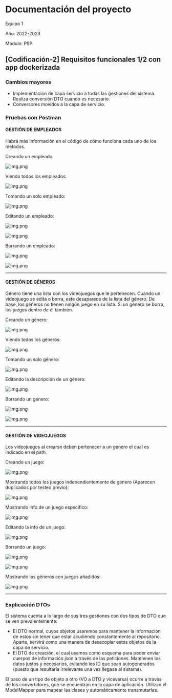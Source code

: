 # Documentación del proyecto
Equipo 1

Año: 2022-2023

Módulo: PSP

## [Codificación-2] Requisitos funcionales 1/2 con app dockerizada

### Cambios mayores

* Implementación de capa servicio a todas las gestiones del sistema. Realiza conversión DTO cuando es necesario.
* Conversores movidos a la capa de servicio.

### Pruebas con Postman

#### GESTIÓN DE EMPLEADOS

Habrá más información en el código de cómo funciona cada uno de los métodos.

Creando un empleado:

![img.png](images/doc2img1.png)

Viendo todos los empleados:

![img.png](images/doc2img2.png)

Tomando un solo empleado:

![img.png](images/doc2img3.png)

Editando un empleado:

![img.png](images/doc2img4.png)

![img.png](images/doc2img4_1.png)

Borrando un empleado:

![img.png](images/doc2img5.png)

![img.png](images/doc2img5_1.png)

----

#### GESTIÓN DE GÉNEROS

Género tiene una lista con los videojuegos que le pertenecen. Cuando un videojuego se edita o borra, este desaparece de la lista del género.
De base, los géneros no tienen ningún juego en su lista. Si un género se borra, los juegos dentro de él también.

Creando un género:

![img.png](images/doc2img6.png)

Viendo todos los géneros:

![img.png](images/doc2img7.png)

Tomando un solo género:

![img.png](images/doc2img8.png)

Editando la descripción de un género:

![img.png](images/doc2img9.png)

Borrando un género:

![img.png](images/doc2img10.png)

![img.png](images/doc2img10_1.png)

----

#### GESTIÓN DE VIDEOJUEGOS

Los videojuegos al crearse deben pertenecer a un género el cual es indicado en el path.

Creando un juego:

![img.png](images/doc2img11.png)

Mostrando todos los juegos independientemente de género (Aparecen duplicados por testeo previo):

![img.png](images/doc2img12.png)

Mostrando info de un juego específico:

![img.png](images/doc2img13.png)

Editando la info de un juego:

![img.png](images/doc2img14.png)

Borrando un juego:

![img.png](images/doc2img15.png)

![img.png](images/doc2img15_1.png)

Mostrando los géneros con juegos añadidos:

![img.png](images/doc2img16.png)

----

### Explicación DTOs

El sistema cuenta a lo largo de sus tres gestiones con dos tipos de DTO que se ven prevalentemente:

* El DTO normal, cuyos objetos usaremos para mantener la información de estos sin tener que estar acudiendo constantemente al repositorio. Aparte, servirá como una manera de desacoplar estos objetos de la capa de servicio.
* El DTO de creación, el cual usamos como esquema para poder enviar cuerpos de información json a través de las peticiones. Mantienen los datos justos y necesarios, evitando los ID que sean autogenerados (puesto que resultaría irrelevante una vez llegase al sistema).

El paso de un tipo de objeto a otro (VO a DTO y viceversa) ocurre a través de los convertidores, que se encuentran en la capa de aplicación. Utilizan el ModelMapper para mapear las clases y automáticamente transmutarlas.
